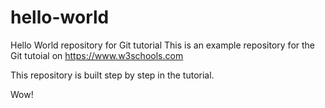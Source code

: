 # hello-world
Hello World repository for Git tutorial
This is an example repository for the Git tutoial on https://www.w3schools.com

This repository is built step by step in the tutorial.

Wow!
